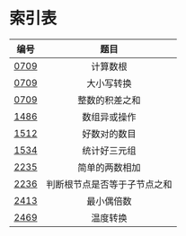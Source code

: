 # 索引表

|  编号  |               题目               |
|:------:|:--------------------------------:|
|[0709](./0258.c)     | 计算数根|
|[0709](./0709.c)     | 大小写转换|
|[0709](./1281.c)     |整数的积差之和 |
|[1486](./1486.c)     | 数组异或操作|
|[1512](./1512.c)     |好数对的数目|
|[1534](./1534.c)     |统计好三元组|
|[2235](./2235.c)     | 简单的两数相加                 |
|[2236](./2236.c)     | 判断根节点是否等于子节点之和               |
|[2413](./2413.c)        |        最小偶倍数        |
|[2469](./2469.c)     | 温度转换                                  |
